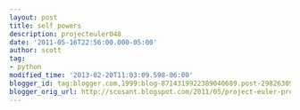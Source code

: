 ```yaml
---
layout: post
title: self powers
description: projecteuler048
date: '2011-05-16T22:56:00.000-05:00'
author: scott
tag:
- python
modified_time: '2013-02-20T11:03:09.598-06:00'
blogger_id: tag:blogger.com,1999:blog-8714319922389040689.post-2982630939577180466
blogger_orig_url: http://scosant.blogspot.com/2011/05/project-euler-problem-048-find-last-ten.html
---
```


<script src="https://gist.github.com/4317458.js"></script>